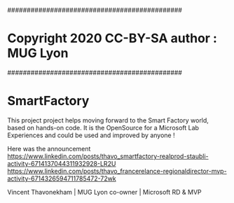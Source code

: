 #############################################
# Copyright 2020 CC-BY-SA author : MUG Lyon #
#############################################

# SmartFactory
This project project helps moving forward to the Smart Factory world, based on hands-on code.
It is the OpenSource for a Microsoft Lab Experiences and could be used and improved by anyone !

Here was the announcement
https://www.linkedin.com/posts/thavo_smartfactory-realprod-staubli-activity-6714137044311932928-LR2U
https://www.linkedin.com/posts/thavo_francerelance-regionaldirector-mvp-activity-6714326594711785472-72wk

Vincent Thavonekham | MUG Lyon co-owner | Microsoft RD & MVP
